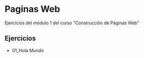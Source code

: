 # Paginas Web
Ejercicios del módulo 1 del curso "Construcción de Páginas Web"

## Ejercicios

- 01_Hola Mundo
